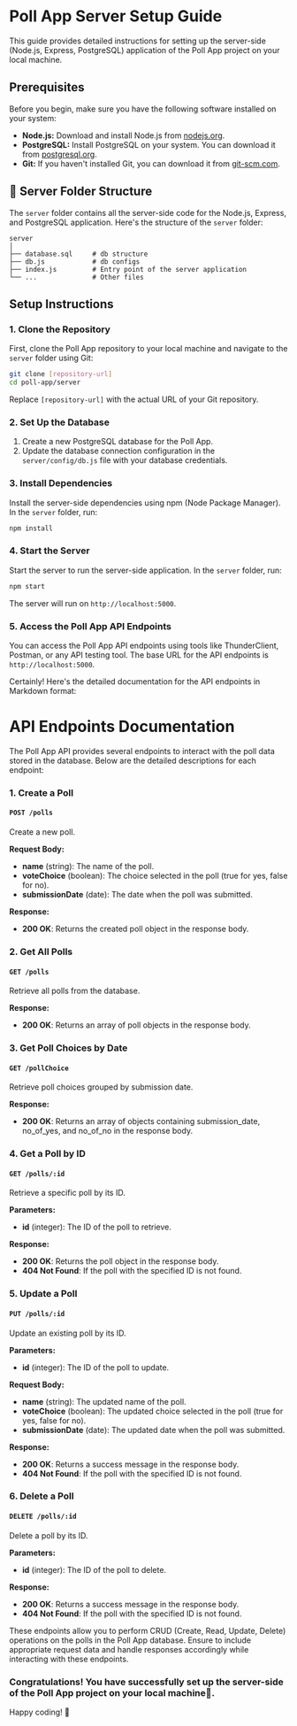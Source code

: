 # Poll App Server Setup Guide

This guide provides detailed instructions for setting up the server-side (Node.js, Express, PostgreSQL) application of the Poll App project on your local machine.

## Prerequisites

Before you begin, make sure you have the following software installed on your system:

- **Node.js:** Download and install Node.js from [nodejs.org](https://nodejs.org/).
- **PostgreSQL:** Install PostgreSQL on your system. You can download it from [postgresql.org](https://www.postgresql.org/download/).
- **Git:** If you haven't installed Git, you can download it from [git-scm.com](https://git-scm.com/downloads).

## 📁 Server Folder Structure

The `server` folder contains all the server-side code for the Node.js, Express, and PostgreSQL application. Here's the structure of the `server` folder:

```
server
│
├── database.sql     # db structure
├── db.js            # db configs
├── index.js         # Entry point of the server application
└── ...              # Other files
```

## Setup Instructions

### 1. Clone the Repository

First, clone the Poll App repository to your local machine and navigate to the `server` folder using Git:

```bash
git clone [repository-url]
cd poll-app/server
```

Replace `[repository-url]` with the actual URL of your Git repository.

### 2. Set Up the Database

1. Create a new PostgreSQL database for the Poll App.
2. Update the database connection configuration in the `server/config/db.js` file with your database credentials.

### 3. Install Dependencies

Install the server-side dependencies using npm (Node Package Manager). In the `server` folder, run:

```bash
npm install
```

### 4. Start the Server

Start the server to run the server-side application. In the `server` folder, run:

```bash
npm start
```

The server will run on `http://localhost:5000`.

### 5. Access the Poll App API Endpoints

You can access the Poll App API endpoints using tools like ThunderClient, Postman, or any API testing tool. The base URL for the API endpoints is `http://localhost:5000`.

Certainly! Here's the detailed documentation for the API endpoints in Markdown format:


# API Endpoints Documentation

The Poll App API provides several endpoints to interact with the poll data stored in the database. Below are the detailed descriptions for each endpoint:

### 1. Create a Poll

#### `POST /polls`

Create a new poll.

**Request Body:**

- **name** (string): The name of the poll.
- **voteChoice** (boolean): The choice selected in the poll (true for yes, false for no).
- **submissionDate** (date): The date when the poll was submitted.

**Response:**

- **200 OK**: Returns the created poll object in the response body.

### 2. Get All Polls

#### `GET /polls`

Retrieve all polls from the database.

**Response:**

- **200 OK**: Returns an array of poll objects in the response body.

### 3. Get Poll Choices by Date

#### `GET /pollChoice`

Retrieve poll choices grouped by submission date.

**Response:**

- **200 OK**: Returns an array of objects containing submission_date, no_of_yes, and no_of_no in the response body.

### 4. Get a Poll by ID

#### `GET /polls/:id`

Retrieve a specific poll by its ID.

**Parameters:**

- **id** (integer): The ID of the poll to retrieve.

**Response:**

- **200 OK**: Returns the poll object in the response body.
- **404 Not Found**: If the poll with the specified ID is not found.

### 5. Update a Poll

#### `PUT /polls/:id`

Update an existing poll by its ID.

**Parameters:**

- **id** (integer): The ID of the poll to update.

**Request Body:**

- **name** (string): The updated name of the poll.
- **voteChoice** (boolean): The updated choice selected in the poll (true for yes, false for no).
- **submissionDate** (date): The updated date when the poll was submitted.

**Response:**

- **200 OK**: Returns a success message in the response body.
- **404 Not Found**: If the poll with the specified ID is not found.

### 6. Delete a Poll

#### `DELETE /polls/:id`

Delete a poll by its ID.

**Parameters:**

- **id** (integer): The ID of the poll to delete.

**Response:**

- **200 OK**: Returns a success message in the response body.
- **404 Not Found**: If the poll with the specified ID is not found.


These endpoints allow you to perform CRUD (Create, Read, Update, Delete) operations on the polls in the Poll App database. Ensure to include appropriate request data and handle responses accordingly while interacting with these endpoints.


### Congratulations! You have successfully set up the server-side of the Poll App project on your local machine🤗.
Happy coding! 🚀